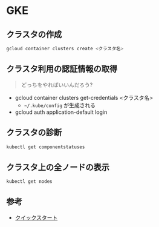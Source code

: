 # GKE

## クラスタの作成

``` bash
gcloud container clusters create <クラスタ名>
```

## クラスタ利用の認証情報の取得

> どっちをやればいいんだろう?

* gcloud container clusters get-credentials <クラスタ名>
  * `~/.kube/config` が生成される
* gcloud auth application-default login

## クラスタの診断

``` bash
kubectl get componentstatuses
```

## クラスタ上の全ノードの表示

``` bash
kubectl get nodes
```

## 参考

* [クイックスタート](https://cloud.google.com/kubernetes-engine/docs/quickstart)
